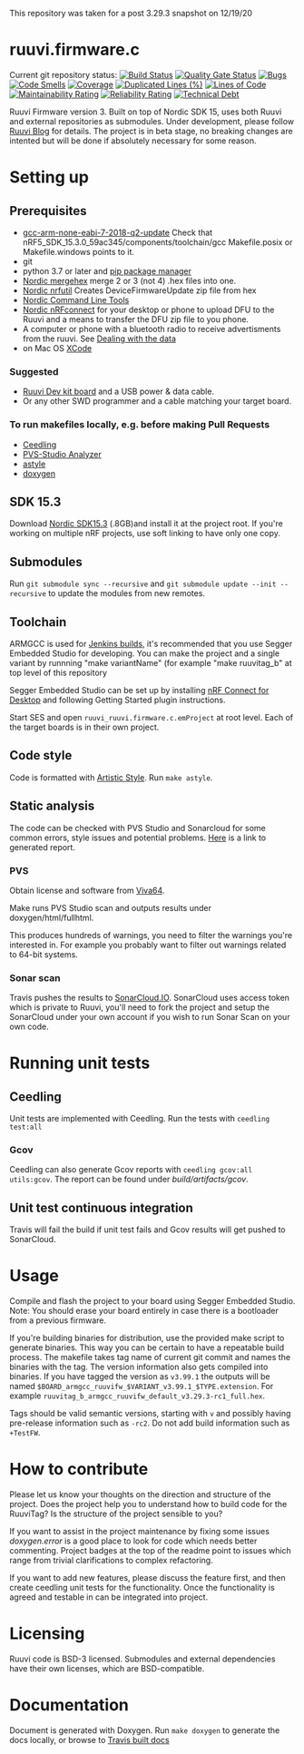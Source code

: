 This repository was taken for a post 3.29.3 snapshot on 12/19/20

# ruuvi.firmware.c
Current git repository status:
[![Build Status](https://jenkins.ruuvi.com/buildStatus/icon?job=ruuvi.firmware.c+-+deploy)](https://jenkins.ruuvi.com/job/ruuvi.firmware.c%20-%20deploy/)
[![Quality Gate Status](https://sonarcloud.io/api/project_badges/measure?project=ruuvi_ruuvi.firmware.c&metric=alert_status)](https://sonarcloud.io/dashboard?id=ruuvi_ruuvi.firmware.c)
[![Bugs](https://sonarcloud.io/api/project_badges/measure?project=ruuvi_ruuvi.firmware.c&metric=bugs)](https://sonarcloud.io/dashboard?id=ruuvi_ruuvi.firmware.c)
[![Code Smells](https://sonarcloud.io/api/project_badges/measure?project=ruuvi_ruuvi.firmware.c&metric=code_smells)](https://sonarcloud.io/dashboard?id=ruuvi_ruuvi.firmware.c)
[![Coverage](https://sonarcloud.io/api/project_badges/measure?project=ruuvi_ruuvi.firmware.c&metric=coverage)](https://sonarcloud.io/dashboard?id=ruuvi_ruuvi.firmware.c)
[![Duplicated Lines (%)](https://sonarcloud.io/api/project_badges/measure?project=ruuvi_ruuvi.firmware.c&metric=duplicated_lines_density)](https://sonarcloud.io/dashboard?id=ruuvi_ruuvi.firmware.c)
[![Lines of Code](https://sonarcloud.io/api/project_badges/measure?project=ruuvi_ruuvi.firmware.c&metric=ncloc)](https://sonarcloud.io/dashboard?id=ruuvi_ruuvi.firmware.c)
[![Maintainability Rating](https://sonarcloud.io/api/project_badges/measure?project=ruuvi_ruuvi.firmware.c&metric=sqale_rating)](https://sonarcloud.io/dashboard?id=ruuvi_ruuvi.firmware.c)
[![Reliability Rating](https://sonarcloud.io/api/project_badges/measure?project=ruuvi_ruuvi.firmware.c&metric=reliability_rating)](https://sonarcloud.io/dashboard?id=ruuvi_ruuvi.firmware.c)
[![Technical Debt](https://sonarcloud.io/api/project_badges/measure?project=ruuvi_ruuvi.firmware.c&metric=sqale_index)](https://sonarcloud.io/dashboard?id=ruuvi_ruuvi.firmware.c)

Ruuvi Firmware version 3. Built on top of Nordic SDK 15, uses both Ruuvi and external repositories as submodules.
Under development, please follow [Ruuvi Blog](https://blog.ruuvi.com) for details. The project is in beta stage, no breaking changes are intented but will be done if absolutely necessary for some reason.  

# Setting up

## Prerequisites
* [gcc-arm-none-eabi-7-2018-q2-update](https://developer.arm.com/tools-and-software/open-source-software/developer-tools/gnu-toolchain/gnu-rm/downloads/7-2018-q2-update) Check that nRF5_SDK_15.3.0_59ac345/components/toolchain/gcc  Makefile.posix or Makefile.windows points to it.
* git
* python 3.7 or later and [pip package manager](https://pypi.org/project/pip/)
* [Nordic mergehex](https://infocenter.nordicsemi.com/index.jsp?topic=%2Fug_nrfutil%2FUG%2Fnrfutil%2Fnrfutil_intro.html) merge 2 or 3 (not 4) .hex files into one.
* [Nordic nrfutil](https://infocenter.nordicsemi.com/index.jsp?topic=%2Fug_nrfutil%2FUG%2Fnrfutil%2Fnrfutil_intro.html) Creates DeviceFirmwareUpdate zip file from hex
* [Nordic Command Line Tools](https://www.nordicsemi.com/Software-and-tools/Development-Tools/nRF-Command-Line-Tools/Download)
* [Nordic nRFconnect](https://www.nordicsemi.com/Software-and-tools/Development-Tools/nRF-Connect-for-desktop) for your desktop or phone to upload DFU to the Ruuvi and a means to transfer the DFU zip file to you phone.
* A computer or phone with a bluetooth radio to receive advertisments from the ruuvi. See [Dealing with the data](https://github.com/ruuvi/ruuvitag_fw/wiki/Dealing-with-the-data)
* on Mac OS [XCode](https://wilsonmar.github.io/xcode/)

### Suggested 
* [Ruuvi Dev kit board](https://shop.ruuvi.com/product/devkit/) and a USB power & data cable.
* Or any other SWD programmer and a cable matching your target board. 
 
### To run makefiles locally, e.g. before making Pull Requests
* [Ceedling](http://www.throwtheswitch.org/ceedling)
* [PVS-Studio Analyzer](https://www.viva64.com/en/pvs-studio/) 
* [astyle](https://sourceforge.net/projects/astyle/files/)
* [doxygen](https://www.doxygen.nl/index.html)

## SDK 15.3
Download [Nordic SDK15.3](https://developer.nordicsemi.com/nRF5_SDK/nRF5_SDK_v15.x.x/) (.8GB)and install it at the project root.
If you're working on multiple nRF projects, use soft linking to have only one copy.

## Submodules
Run `git submodule sync --recursive` and `git submodule update --init --recursive` to update the modules from new remotes. 

## Toolchain
ARMGCC is used for [Jenkins builds](http://jenkins.ruuvi.com/job/ruuvi.firmware.c/), it's recommended that you use Segger Embedded Studio for developing. You can make the project and a single variant by runnning "make variantName" (for example "make ruuvitag_b" at top level of this repository
 
Segger Embedded Studio can be set up by installing [nRF Connect for Desktop](https://www.nordicsemi.com/?sc_itemid=%7BB935528E-8BFA-42D9-8BB5-83E2A5E1FF5C%7D) 
and following Getting Started plugin instructions.

Start SES and open `ruuvi_ruuvi.firmware.c.emProject` at root level. Each of the target boards is in their own project.

## Code style
Code is formatted with [Artistic Style](http://astyle.sourceforge.net). 
Run `make astyle`.

## Static analysis
The code can be checked with PVS Studio and Sonarcloud for some common errors, style issues and potential problems. [Here](https://ruuvi.github.io/ruuvi.firmware.c/fullhtml/index.html) is a link to generated report.


### PVS
Obtain license and software from [Viva64](https://www.viva64.com/en/pvs-studio/).

Make runs PVS Studio scan and outputs results under doxygen/html/fullhtml. 

This produces hundreds of warnings, you need to filter the warnings you're interested in. For example you probably want to filter out warnings related to 64-bit systems. 

### Sonar scan
Travis pushes the results to [SonarCloud.IO](https://sonarcloud.io/dashboard?id=ruuvi_ruuvi.firmware.c).
SonarCloud uses access token which is private to Ruuvi, you'll need to fork the project and setup
the SonarCloud under your own account if you wish to run Sonar Scan on your own code.

# Running unit tests
## Ceedling
Unit tests are implemented with Ceedling. Run the tests with
`ceedling test:all`

### Gcov
Ceedling can also generate Gcov reports with `ceedling gcov:all utils:gcov`.
The report can be found under _build/artifacts/gcov_.

## Unit test continuous integration
Travis will fail the build if unit test fails and Gcov results will get pushed to SonarCloud.

# Usage
Compile and flash the project to your board using Segger Embedded Studio. 
Note: You should erase your board entirely in case there is a bootloader from a previous firmware.

If you're building binaries for distribution, use the provided make script to generate binaries.
This way you can be certain to have a repeatable build process. The makefile takes tag name of current git commit
and names the binaries with the tag. The version information also gets compiled into binaries. 
If you have tagged the version as `v3.99.1` the outputs will be named `$BOARD_armgcc_ruuvifw_$VARIANT_v3.99.1_$TYPE.extension`.
For example `ruuvitag_b_armgcc_ruuvifw_default_v3.29.3-rc1_full.hex`. 

Tags should be valid semantic versions, starting with `v` and possibly having pre-release information such as `-rc2`. Do not add build information such as `+TestFW`.

# How to contribute
Please let us know your thoughts on the direction and structure of the project. Does the project help you to understand how to build code for the RuuviTag?
Is the structure of the project sensible to you? 

If you want to assist in the project maintenance by fixing some issues _doxygen.error_ is
a good place to look for code which needs better commenting. Project badges at the top of the
readme point to issues which range from trivial clarifications to complex refactoring. 

If you want to add new features, please discuss the feature first, and then create ceedling
unit tests for the functionality. Once the functionality is agreed and testable in can be integrated
into project.

# Licensing
Ruuvi code is BSD-3 licensed. Submodules and external dependencies have their own licenses, which are BSD-compatible.

# Documentation
Document is generated with Doxygen. Run `make doxygen` to generate the docs locally, or
browse to [Travis built docs](https://ruuvi.github.io/ruuvi.firmware.c)

